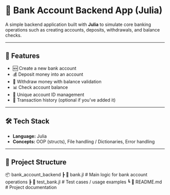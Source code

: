 # 🏦 Bank Account Backend App (Julia)

A simple backend application built with **Julia** to simulate core banking operations such as creating accounts, deposits, withdrawals, and balance checks.  

---

## 🚀 Features
- 🆕 Create a new bank account  
- 💰 Deposit money into an account  
- 💸 Withdraw money with balance validation  
- 📊 Check account balance  
- 🔑 Unique account ID management  
- 📝 Transaction history (optional if you’ve added it)  

---

## 🛠️ Tech Stack
- **Language:** Julia  
- **Concepts:** OOP (structs), File handling / Dictionaries, Error handling  

---

## 📂 Project Structure
📦 bank_account_backend
┣ 📜 bank.jl # Main logic for bank account operations
┣ 📜 test_bank.jl # Test cases / usage examples
┗ 📜 README.md # Project documentation
